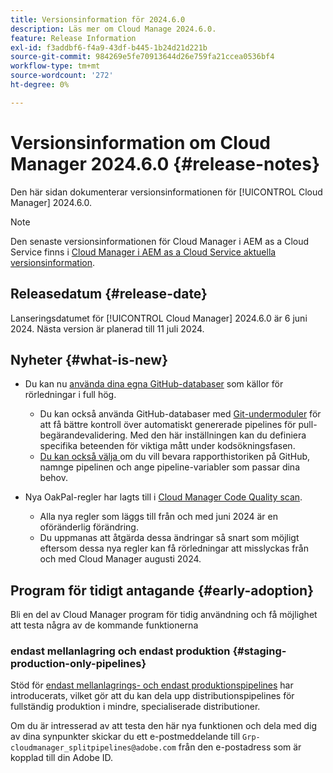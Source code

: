 ```yaml
---
title: Versionsinformation för 2024.6.0
description: Läs mer om Cloud Manage 2024.6.0.
feature: Release Information
exl-id: f3addbf6-f4a9-43df-b445-1b24d21d221b
source-git-commit: 984269e5fe70913644d26e759fa21ccea0536bf4
workflow-type: tm+mt
source-wordcount: '272'
ht-degree: 0%

---
```


# Versionsinformation om Cloud Manager 2024.6.0 {#release-notes}

Den här sidan dokumenterar versionsinformationen för [!UICONTROL Cloud Manager] 2024.6.0.

>[!NOTE]
>
>Den senaste versionsinformationen för Cloud Manager i AEM as a Cloud Service finns i [Cloud Manager i AEM as a Cloud Service aktuella versionsinformation](https://experienceleague.adobe.com/en/docs/experience-manager-cloud-service/content/release-notes/cloud-manager/current).

## Releasedatum {#release-date}

Lanseringsdatumet för [!UICONTROL Cloud Manager] 2024.6.0 är 6 juni 2024. Nästa version är planerad till 11 juli 2024.

## Nyheter {#what-is-new}

* Du kan nu [använda dina egna GitHub-databaser](/help/managing-code/private-repositories.md) som källor för rörledningar i full hög.

   * Du kan också använda GitHub-databaser med [Git-undermoduler](/help/managing-code/git-submodules.md) för att få bättre kontroll över automatiskt genererade pipelines för pull-begärandevalidering. Med den här inställningen kan du definiera specifika beteenden för viktiga mått under kodsökningsfasen.
   * [Du kan också välja ](/help/managing-code/github-check-config.md) om du vill bevara rapporthistoriken på GitHub, namnge pipelinen och ange pipeline-variabler som passar dina behov.
* Nya OakPal-regler har lagts till i [Cloud Manager Code Quality scan](/help/using/custom-code-quality-rules.md#oakpal-ui-content-package).
   * Alla nya regler som läggs till från och med juni 2024 är en oföränderlig förändring.
   * Du uppmanas att åtgärda dessa ändringar så snart som möjligt eftersom dessa nya regler kan få rörledningar att misslyckas från och med Cloud Manager augusti 2024.

## Program för tidigt antagande {#early-adoption}

Bli en del av Cloud Manager program för tidig användning och få möjlighet att testa några av de kommande funktionerna

### endast mellanlagring och endast produktion {#staging-production-only-pipelines}

Stöd för [endast mellanlagrings- och endast produktionspipelines](/help/using/stage-prod-only.md) har introducerats, vilket gör att du kan dela upp distributionspipelines för fullständig produktion i mindre, specialiserade distributioner.

Om du är intresserad av att testa den här nya funktionen och dela med dig av dina synpunkter skickar du ett e-postmeddelande till `Grp-cloudmanager_splitpipelines@adobe.com` från den e-postadress som är kopplad till din Adobe ID.
